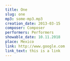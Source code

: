 ```yaml
---
title: One
slug: one
mp3: some-mp3.mp3
creation_date: 2013-03-15
composer: Composer
performers: Performers
showable_date: 10.11.2018
place: Mexico
link: http://www.google.com
link_text: this is a link
---
```

